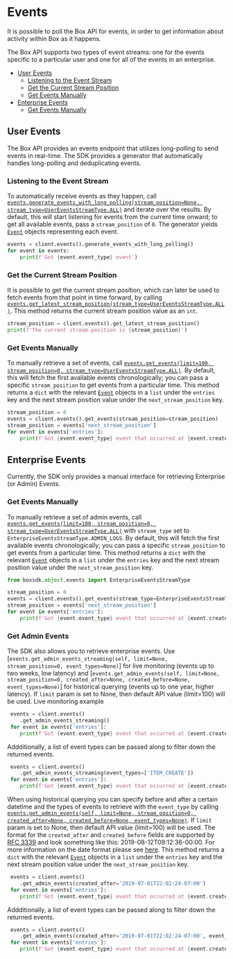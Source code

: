 # Events

It is possible to poll the Box API for events, in order to get information about activity within Box as it happens.

The Box API supports two types of event streams: one for the events specific to a particular user and one for all of
the events in an enterprise.

<!-- START doctoc generated TOC please keep comment here to allow auto update -->
<!-- DON'T EDIT THIS SECTION, INSTEAD RE-RUN doctoc TO UPDATE -->

- [User Events](#user-events)
  - [Listening to the Event Stream](#listening-to-the-event-stream)
  - [Get the Current Stream Position](#get-the-current-stream-position)
  - [Get Events Manually](#get-events-manually)
- [Enterprise Events](#enterprise-events)
  - [Get Events Manually](#get-events-manually-1)

<!-- END doctoc generated TOC please keep comment here to allow auto update -->

## User Events

The Box API provides an events endpoint that utilizes long-polling to send events in real-time. The SDK provides a
generator that automatically handles long-polling and deduplicating events.

### Listening to the Event Stream

To automatically receive events as they happen, call
[`events.generate_events_with_long_polling(stream_position=None, stream_type=UserEventsStreamType.ALL)`][generator] and iterate over
the results. By default, this will start listening for events from the current time onward; to get all available events,
pass a `stream_position` of `0`. The generator yields [`Event`][event_class] objects representing each event.

<!-- sample options_events -->

```python
events = client.events().generate_events_with_long_polling()
for event in events:
    print(f'Got {event.event_type} event')
```

[generator]: https://box-python-sdk.readthedocs.io/en/latest/boxsdk.object.html#boxsdk.object.events.Events.generate_events_with_long_polling
[event_class]: https://box-python-sdk.readthedocs.io/en/latest/boxsdk.object.html#boxsdk.object.event.Event

### Get the Current Stream Position

It is possible to get the current stream position, which can later be used to fetch events from that point in time
forward, by calling [`events.get_latest_stream_position(stream_type=UserEventsStreamType.ALL)`][get_stream_position].
This method returns the current stream position value as an `int`.

```python
stream_position = client.events().get_latest_stream_position()
print(f'The current stream position is {stream_position}')
```

[get_stream_position]: https://box-python-sdk.readthedocs.io/en/latest/boxsdk.object.html#boxsdk.object.events.Events.get_latest_stream_position

### Get Events Manually

To manually retrieve a set of events, call
[`events.get_events(limit=100, stream_position=0, stream_type=UserEventsStreamType.ALL)`][get_events]. By default, this
will fetch the first available events chronologically; you can pass a specific `stream_position` to get events from a
particular time. This method returns a `dict` with the relevant [`Event`][event_class] objects in a `list` under the
`entries` key and the next stream position value under the `next_stream_position` key.

<!-- sample get_events -->

```python
stream_position = 0
events = client.events().get_events(stream_position=stream_position)
stream_position = events['next_stream_position']
for event in events['entries']:
    print(f'Got {event.event_type} event that occurred at {event.created_at}')
```

[get_events]: https://box-python-sdk.readthedocs.io/en/latest/boxsdk.object.html#boxsdk.object.events.Events.get_events

## Enterprise Events

Currently, the SDK only provides a manual interface for retrieving Enterprise (or Admin) Events.

### Get Events Manually

To manually retrieve a set of admin events, call
[`events.get_events(limit=100, stream_position=0, stream_type=UserEventsStreamType.ALL)`][get_events] with `stream_type`
set to `EnterpriseEventsStreamType.ADMIN_LOGS`. By default, this will fetch the first available events chronologically;
you can pass a specific `stream_position` to get events from a particular time. This method returns a `dict` with the
relevant [`Event`][event_class] objects in a `list` under the `entries` key and the next stream position value under the
`next_stream_position` key.

```python
from boxsdk.object.events import EnterpriseEventsStreamType

stream_position = 0
events = client.events().get_events(stream_type=EnterpriseEventsStreamType.ADMIN_LOGS, stream_position=stream_position)
stream_position = events['next_stream_position']
for event in events['entries']:
    print(f'Got {event.event_type} event that occurred at {event.created_at}')
```

### Get Admin Events

The SDK also allows you to retrieve enterprise events. Use [`events.get_admin_events_streaming(self, limit=None, stream_position=0, event_types=None)`] for live monitoring (events up to two weeks, low latency) and [`events.get_admin_events(self, limit=None, stream_position=0, created_after=None, created_before=None, event_types=None)`] for historical querying (events up to one year, higher latency).
If `limit` param is set to None, then default API value (limit=100) will be used.
Live monitoring example

<!-- sample get_events enterprise_stream -->

```python
 events = client.events()
    .get_admin_events_streaming()
 for event in events['entries']:
    print(f'Got {event.event_type} event that occurred at {event.created_at}')
```

Addditionally, a list of event types can be passed along to filter down the returned events.

<!-- sample get_events enterprise_stream_filter -->

```python
 events = client.events()
    .get_admin_events_streaming(event_types=['ITEM_CREATE'])
 for event in events['entries']:
    print(f'Got {event.event_type} event that occurred at {event.created_at}')
```

When using historical querying you can specify before and after a certain datetime and the types of events to retrieve with the `event_type` by calling
[`events.get_admin_events(self, limit=None, stream_position=0, created_after=None, created_before=None, event_types=None)`][admin_events_details].
If `limit` param is set to None, then default API value (limit=100) will be used.
The format for the `created_after` and `created_before` fields are supported by [RFC 3339](https://www.ietf.org/rfc/rfc3339.txt) and look
something like this: 2019-08-12T09:12:36-00:00. For more information on the date format please see [here](https://developer.box.com/en/guides/api-calls/types-and-formats/#date-and-times).
This method returns a `dict` with the relevant [`Event`][event_class] objects in a `list` under the
`entries` key and the next stream position value under the `next_stream_position` key.

<!-- sample get_events enterprise -->

```python
 events = client.events()
    .get_admin_events(created_after='2019-07-01T22:02:24-07:00')
 for event in events['entries']:
    print(f'Got {event.event_type} event that occurred at {event.created_at}')
```

Addditionally, a list of event types can be passed along to filter down the returned events.

<!-- sample get_events enterprise_filter -->

```python
 events = client.events()
    .get_admin_events(created_after='2019-07-01T22:02:24-07:00', event_types=['ITEM_CREATE'])
 for event in events['entries']:
    print(f'Got {event.event_type} event that occurred at {event.created_at}')
```

[admin_events_details]: https://box-python-sdk.readthedocs.io/en/latest/boxsdk.object.html#boxsdk.object.events.Events.get_admin_events
